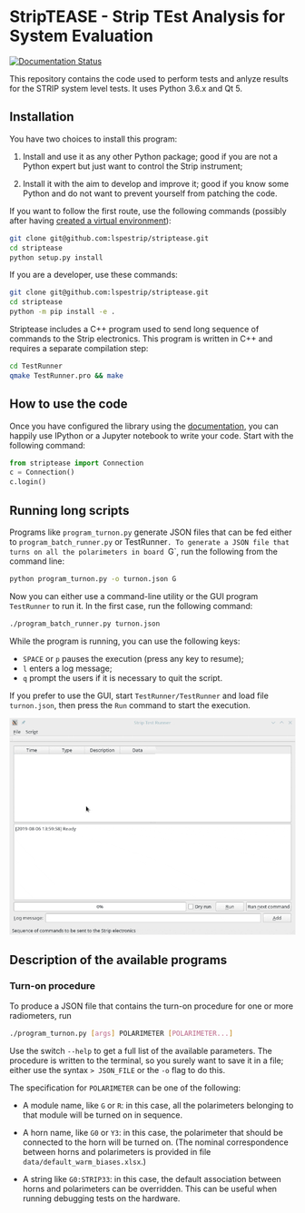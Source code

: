 # StripTEASE - Strip TEst Analysis for System Evaluation

[![Documentation Status](https://readthedocs.org/projects/striptease/badge/?version=latest)](https://striptease.readthedocs.io/en/latest/?badge=latest)

This repository contains the code used to perform tests and anlyze results for
the STRIP system level tests. It uses Python 3.6.x and Qt 5.

## Installation

You have two choices to install this program:

1. Install and use it as any other Python package; good if you are not
   a Python expert but just want to control the Strip instrument;

2. Install it with the aim to develop and improve it; good if you know
   some Python and do not want to prevent yourself from patching the
   code.
   
If you want to follow the first route, use the following commands (possibly after having [created a virtual environment](https://docs.python.org/3/library/venv.html)):

```bash
git clone git@github.com:lspestrip/striptease.git
cd striptease
python setup.py install
```

If you are a developer, use these commands:

```bash
git clone git@github.com:lspestrip/striptease.git
cd striptease
python -m pip install -e .
```

Striptease includes a C++ program used to send long sequence of
commands to the Strip electronics. This program is written in C++ and
requires a separate compilation step:

```bash
cd TestRunner
qmake TestRunner.pro && make
```

## How to use the code

Once you have configured the library using the
[documentation](https://lspestrip.github.io/striptease/authentication.html),
you can happily use IPython or a Jupyter notebook to write your code.
Start with the following command:

```python
from striptease import Connection
c = Connection()
c.login()
```

## Running long scripts

Programs like `program_turnon.py` generate JSON files that can be fed
either to `program_batch_runner.py` or TestRunner`. To generate a JSON
file that turns on all the polarimeters in board `G`, run the
following from the command line:

```bash
python program_turnon.py -o turnon.json G
```

Now you can either use a command-line utility or the GUI program
`TestRunner` to run it. In the first case, run the following command:

```bash
./program_batch_runner.py turnon.json
```

While the program is running, you can use the following keys:

- `SPACE` or `p` pauses the execution (press any key to resume);
- `l` enters a log message;
- `q` prompt the users if it is necessary to quit the script.

If you prefer to use the GUI, start `TestRunner/TestRunner` and load
file `turnon.json`, then press the `Run` command to start the
execution.

![demo](testrunner-demo.gif)

## Description of the available programs

### Turn-on procedure

To produce a JSON file that contains the turn-on procedure for one or
more radiometers, run

```bash
./program_turnon.py [args] POLARIMETER [POLARIMETER...]
```

Use the switch `--help` to get a full list of the available
parameters. The procedure is written to the terminal, so you surely
want to save it in a file; either use the syntax `> JSON_FILE` or the
`-o` flag to do this.

The specification for `POLARIMETER` can be one of the following:

- A module name, like `G` or `R`: in this case, all the polarimeters
  belonging to that module will be turned on in sequence.
  
- A horn name, like `G0` or `Y3`: in this case, the polarimeter that
  should be connected to the horn will be turned on. (The nominal
  correspondence between horns and polarimeters is provided in file
  `data/default_warm_biases.xlsx`.)
  
- A string like `G0:STRIP33`: in this case, the default association
  between horns and polarimeters can be overridden. This can be useful
  when running debugging tests on the hardware.
  
